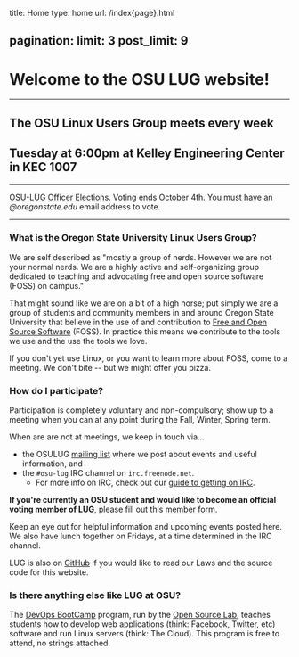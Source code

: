 title: Home
type: home
url: /index{page}.html

pagination:
    limit: 3
    post_limit: 9
---


# Welcome to the OSU LUG website!

- - - -

## The OSU Linux Users Group meets every week
## Tuesday at 6:00pm at Kelley Engineering Center in KEC 1007

- - - -

[OSU-LUG Officer Elections](http://goo.gl/forms/mnacGD9P3PMTWhbv2). Voting
ends October 4th.  You must have an *@oregonstate.edu* email address to vote.

- - - -

### What is the Oregon State University Linux Users Group?

We are self described as "mostly a group of nerds. However we are not your
normal nerds. We are a highly active and self-organizing group dedicated to
teaching and advocating free and open source software (FOSS) on campus."

That might sound like we are on a bit of a high horse; put simply we are a
group of students and community members in and around Oregon State University
that believe in the use of and contribution to [Free and Open Source
Software][foss] (FOSS). In practice this means we contribute to the tools we
use and the use the tools we love.

If you don't yet use Linux, or you want to learn more about FOSS, come to a
meeting. We don't bite -- but we might offer you pizza.

### How do I participate?

Participation is completely voluntary and non-compulsory; show up to a meeting
when you can at any point during the Fall, Winter, Spring term.

When are are not at meetings, we keep in touch via...

* the OSULUG [mailing list][ml] where we post about events and useful
  information, and
* the `#osu-lug` IRC channel on `irc.freenode.net`.
    * For more info on IRC, check out our [guide to getting on IRC][ircguide].

**If you're currently an OSU student and would like to become an official
voting member of LUG**, please fill out this [member form][form].

Keep an eye out for helpful information and upcoming events posted here. We
also have lunch together on Fridays, at a time determined in the IRC channel.

LUG is also on [GitHub][gh] if you would like to read our Laws and the source
code for this website.

### Is there anything else like LUG at OSU?

The [DevOps BootCamp][dobc] program, run by the [Open Source Lab][OSL], teaches
students how to develop web applications (think: Facebook, Twitter, etc)
software and run Linux servers (think: The Cloud). This program is free to
attend, no strings attached.

[gh]:https://github.com/osulug/

[form]: https://docs.google.com/spreadsheet/viewform?formkey=dDIySHZQeHNhbFhkd25uaTFUNEZubnc6MQ
[ircguide]: /blog/irc/
[ml]: http://lists.oregonstate.edu/mailman/listinfo/linux
[people]: http://lug.oregonstate.edu/contact/

[foss]: https://en.wikipedia.org/wiki/Free_and_open-source_software

[OSL]: http://osuosl.org
[dobc]: http://devopsbootcamp.osuosl.org
